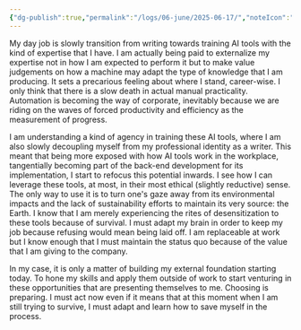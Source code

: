 ```yaml
---
{"dg-publish":true,"permalink":"/logs/06-june/2025-06-17/","noteIcon":"","created":"2025-06-17"}
---
```


My day job is slowly transition from writing towards training AI tools with the kind of expertise that I have. I am actually being paid to externalize my expertise not in how I am expected to perform it but to make value judgements on how a machine may adapt the type of knowledge that I am producing. It sets a precarious feeling about where I stand, career-wise. I only think that there is a slow death in actual manual practicality. Automation is becoming the way of corporate, inevitably because we are riding on the waves of forced productivity and efficiency as the measurement of progress.

I am understanding a kind of agency in training these AI tools, where I am also slowly decoupling myself from my professional identity as a writer. This meant that being more exposed with how AI tools work in the workplace, tangentially becoming part of the back-end development for its implementation, I start to refocus this potential inwards. I see how I can leverage these tools, at most, in their most ethical (slightly reductive) sense. The only way to use it is to turn one's gaze away from its environmental impacts and the lack of sustainability efforts to maintain its very source: the Earth. I know that I am merely experiencing the rites of desensitization to these tools because of survival. I must adapt my brain in order to keep my job because refusing would mean being laid off. I am replaceable at work but I know enough that I must maintain the status quo because of the value that I am giving to the company.

In my case, it is only a matter of building my external foundation starting today. To hone my skills and apply them outside of work to start venturing in these opportunities that are presenting themselves to me. Choosing is preparing. I must act now even if it means that at this moment when I am still trying to survive, I must adapt and learn how to save myself in the process.